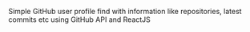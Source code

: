 Simple GitHub user profile find with information like repositories, latest commits etc using GitHub API and ReactJS
